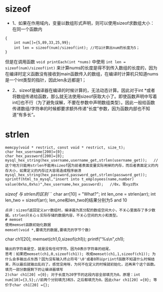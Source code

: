 # sizeof
* 1、如果在作用域内，变量以数组形式声明，则可以使用sizeof求数组大小：  
在同一个函数内  
```
{
	int num[]={5,89,33,25,99};
	int len = sizeof(num)/sizeof(int); //可以计算出num的长度为5；
}
```
但是在调用函数
`void printEach(int *nums)`
中使用
`int len = sizeof(num)/sizeof(int)`
来计算nums的长度是得不到传入数组的长度的，因为在编译时定义函数没有接收到main函数传入的数组，在编译时计算机只知道nums是一个int类型的指针，因此len永远都是1；

* 2、sizeof是编译器在编译的时候计算的，无法动态计算。因此对于int *或者将数组传递给函数，那么就无法使用sizeof获取大小了。即使函数声明中写着int[]也不行（为了避免误解，不要在参数中声明数组类型）。因此一般给函数传递数组/字符串的时候都要求额外传递“长度”参数，因为函数内部也不知道“有多长”。
# strlen
```
memcpy(void * restrict, const void * restrict, size_t);
char hex_username[200]={0};
char hex_password[200]={0};
mysql_hex_string(hex_username,username_get,strlen(username_get));	//这个地方只能用strlen不能用sizeof因为前者表面变量实际用掉的内存，而后者表面定义的内存大小，如果定义的内存过大容易造成程序崩溃
mysql_hex_string(hex_password,password_get,strlen(password_get));
sprintf(html_to_mysql,"insert into t_employees(name,number) value(0x%s,0x%s)",hex_username,hex_password);	//0x，零xyz的x
```
*sizeof 与 strlen的区别*
``
char arr[10] = "What?";
int len_one = strlen(arr);
int len_two = sizeof(arr); 
len_one和len_two的结果分别为5 and 10
```
点评：sizeof返回定义arr数组时，编译器为其分配的数组空间大小，不关心里面存了多少数据。strlen只关心ｓ实际存储的数据内容，不关心空间的大小和类型。
# memset
使用memset函数初始化数据  
memset(void *,要填充的数据,要填充的字节个数)  
```
char ch1[20]; 
memset(ch1,0,sizeof(ch1));
printf("%s\n",ch1);
```
输出的字符串是空，就是没有任何字符。因为0表示字符串的结尾，
思考：如果把memset(ch1,0,sizeof(ch1)); 改成memset(ch1,1,sizeof(ch1)); 为什么会多输出点东西？因为没有输入终止符号'\0'或者0所以priintf函数不知道什么时候结束，所以最后就输出乱码了。感觉没用呀，为何不在定义的时候就初始化，还再来个这个函数。  
填充一部分数据剩下的让编译器填写
2)char ch1[20] ={0}; 对于长度为20字节的这段内容全部填充为0。原理：int num[10]={3,5};//前两个分别填充3和5，之后都填充为0。因此char ch1[20] ={0}; 等价于char ch1[20] ={}; 
